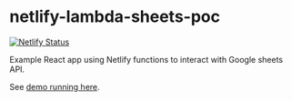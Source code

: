 # netlify-lambda-sheets-poc

[![Netlify Status](https://api.netlify.com/api/v1/badges/9bd2ee1d-0907-4247-bd88-843d92d0c39c/deploy-status)](https://app.netlify.com/sites/gifted-tesla-ce4dc4/deploys)

Example React app using Netlify functions to interact with Google sheets API.

See [demo running here](https://gifted-tesla-ce4dc4.netlify.com/).